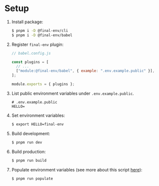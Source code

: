 # Setup

1. Install package:

   ```sh
   $ pnpm i -D @final-env/cli
   $ pnpm i -D @final-env/babel
   ```

1. Register `final-env` plugin:

   ```js
   // babel.config.js

   const plugins = [
     // ...
     ["module:@final-env/babel", { example: ".env.example.public" }],
   ];

   module.exports = { plugins };
   ```

1. List public environment variables under `.env.example.public`.

   ```
   # .env.example.public
   HELLO=
   ```

1. Set environment variables:

   ```sh
   $ export HELLO=final-env
   ```

1. Build development:

   ```sh
   $ pnpm run dev
   ```

1. Build production:

   ```sh
   $ pnpm run build
   ```

1. Populate environment variables (see more about this script [here](../../cli/README.md#api)):

   ```sh
   $ pnpm run populate
   ```

